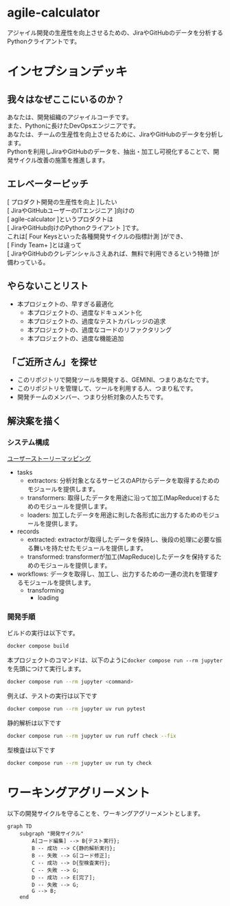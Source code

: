 # agile-calculator
アジャイル開発の生産性を向上させるための、JiraやGitHubのデータを分析するPythonクライアントです。

# インセプションデッキ

## 我々はなぜここにいるのか？
あなたは、開発組織のアジャイルコーチです。  
また、Pythonに長けたDevOpsエンジニアです。  
あなたは、チームの生産性を向上させるために、JiraやGitHubのデータを分析します。  
Pythonを利用しJiraやGitHubのデータを、抽出・加工し可視化することで、開発サイクル改善の施策を推進します。

## エレベーターピッチ
[ プロダクト開発の生産性を向上 ]したい  
[ JiraやGitHubユーザーのITエンジニア ]向けの  
[ agile-calculator ]というプロダクトは  
[ JiraやGitHub向けのPythonクライアント ]です。  
これは[ Four Keysといった各種開発サイクルの指標計測 ]ができ、  
[ Findy Team+ ]とは違って  
[ JiraやGitHubのクレデンシャルさえあれば、無料で利用できるという特徴 ]が備わっている。

## やらないことリスト
- 本プロジェクトの、早すぎる最適化
  - 本プロジェクトの、過度なドキュメント化
  - 本プロジェクトの、過度なテストカバレッジの追求
  - 本プロジェクトの、過度なコードのリファクタリング
  - 本プロジェクトの、過度な機能追加

## 「ご近所さん」を探せ
- このリポジトリで開発ツールを開発する、GEMINI、つまりあなたです。
- このリポジトリを管理して、ツールを利用する人、つまり私です。
- 開発チームのメンバー、つまり分析対象の人たちです。

## 解決案を描く
### システム構成
[ユーザーストーリーマッピング](https://www.canva.com/design/DAGc0-KJrLg/_1o6i9n5LO1YdSLCs_IXFA/view?utm_content=DAGc0-KJrLg&utm_campaign=designshare&utm_medium=link2&utm_source=uniquelinks&utlId=h3a1ac8b254)

- tasks
  - extractors: 分析対象となるサービスのAPIからデータを取得するためのモジュールを提供します。
  - transformers: 取得したデータを用途に沿って加工(MapReduce)するためのモジュールを提供します。
  - loaders: 加工したデータを用途に則した各形式に出力するためのモジュールを提供します。
- records
  - extracted: extractorが取得したデータを保持し、後段の処理に必要な振る舞いを持たせたモジュールを提供します。
  - transformed: transformerが加工(MapReduce)したデータを保持するためのモジュールを提供します。
- workflows: データを取得し、加工し、出力するための一連の流れを管理するモジュールを提供します。
  - transforming
    - loading

### 開発手順
ビルドの実行は以下です。
```bash
docker compose build
```

本プロジェクトのコマンドは、以下のように`docker compose run --rm jupyter`を先頭につけて実行します。
```bash
docker compose run --rm jupyter <command>
```

例えば、テストの実行は以下です
```bash
docker compose run --rm jupyter uv run pytest
```

静的解析は以下です
```bash
docker compose run --rm jupyter uv run ruff check --fix
```

型検査は以下です
```bash
docker compose run --rm jupyter uv run ty check
```

# ワーキングアグリーメント

以下の開発サイクルを守ることを、ワーキングアグリーメントとします。

```mermaid
graph TD
    subgraph "開発サイクル"
        A[コード編集] --> B{テスト実行};
        B -- 成功 --> C{静的解析実行};
        B -- 失敗 --> G[コード修正];
        C -- 成功 --> D{型検査実行};
        C -- 失敗 --> G;
        D -- 成功 --> E[完了];
        D -- 失敗 --> G;
        G --> B;
    end
```
